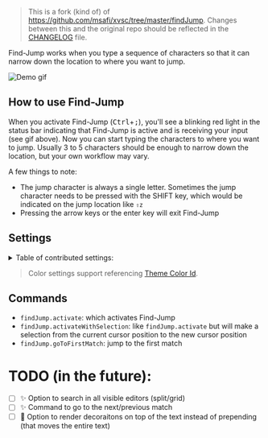 > This is a fork (kind of) of https://github.com/msafi/xvsc/tree/master/findJump. Changes between this and the original repo should be reflected in the [CHANGELOG](https://github.com/usernamehw/vscode-find-jump/blob/master/CHANGELOG.md) file.

Find-Jump works when you type a sequence of characters so that it can narrow down the location to where you want to jump.

![Demo gif](https://raw.githubusercontent.com/msafi/xvsc/master/findJump/demoFiles/demo.gif)

## How to use Find-Jump

When you activate Find-Jump (<kbd>Ctrl</kbd>+<kbd>;</kbd>), you'll see a blinking red light in the status bar indicating that Find-Jump is active and is receiving your input (see gif above). Now you can start typing the characters to where you want to jump. Usually 3 to 5 characters should be enough to narrow down the location, but your own workflow may vary.

A few things to note:

* The jump character is always a single letter. Sometimes the jump character needs to be pressed with the SHIFT key, which would be indicated on the jump location like `⇧z`
* Pressing the arrow keys or the enter key will exit Find-Jump

## Settings

<details>

<summary> Table of contributed settings:</summary>

| Name | Default | Description |
| --- | --- | --- |
| findJump.letterBackground | #4169E1 | Background color of the extension's main decoration: letter to jump. |
| findJump.letterForeground | #ffffff | Color of the extension's main decoration: letter to jump. |
| findJump.matchBackground | editor.wordHighlightBackground | |
| findJump.matchForeground | | |
| findJump.overviewRulerMatchForeground | #4169E1 | Color of the matches in the scrollbar area. |
| findJump.light | | Overwrite colors for light themes. |
| findJump.jumpChars | jfdksa;wibceghlmnopqrtuvxyz<br>JFDKSABCEGHILMNOPQRTUVWXYZ | Use custom alphabet for jump chars. The order is important. Default value is assigned with qwerty keyboard in mind with home row keys `A S D F J K l ;` put in front. Old alphabet: `abcdefghijklmnopqrstuvwxyzABCDEFGHIJKLMNOPQRSTUVWXYZ`. |
| findJump.excludeNextChars | **3** | |
| findJump.jumpCursorPosition | start | Place where to jump cursor: before searching range or after. |
| findJump.onlyVisibleRanges | **true** | When enabled - will search only in visible text in editor. |
| findJump.dimWhenActive | **false** | When enabled - will show code as grayscale to see matches more easily. (copied from [another fork](https://marketplace.visualstudio.com/items?itemName=si3792.xray-jump)) |
| findJump.activateToToggle | **true** | When enabled - will toggle active state for default `findJump.activate*` commands. |

</details>

> Color settings support referencing [Theme Color Id](https://code.visualstudio.com/api/references/theme-color).

## Commands

- `findJump.activate`: which activates Find-Jump
- `findJump.activateWithSelection`: like `findJump.activate` but will make a selection from the current cursor position to the new cursor position
- `findJump.goToFirstMatch`: jump to the first match

# TODO (in the future):

- [ ] ✨ Option to search in all visible editors (split/grid)
- [ ] ✨ Command to go to the next/previous match
- [ ] 🐎 Option to render decoraitons on top of the text instead of prepending (that moves the entire text)